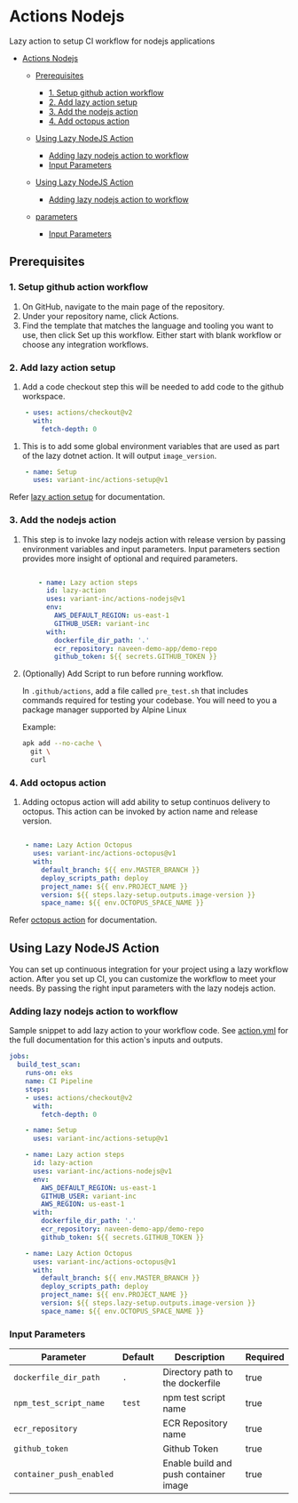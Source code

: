 # Actions Nodejs

Lazy action to setup CI workflow for nodejs applications

- [Actions Nodejs](#actions-nodejs)
  - [Prerequisites](#prerequisites)
    - [1. Setup github action workflow](#1-setup-github-action-workflow)
    - [2. Add lazy action setup](#2-add-lazy-action-setup)
    - [3. Add the nodejs action](#3-add-the-nodejs-action)
    - [4. Add octopus action](#4-add-octopus-action)
  - [Using Lazy NodeJS Action](#using-lazy-nodejs-action)
    - [Adding lazy nodejs action to workflow](#adding-lazy-nodejs-action-to-workflow)
    - [Input Parameters](#input-parameters)

  - [Using Lazy NodeJS Action](#using-lazy-nodejs-action)
    - [Adding lazy nodejs action to workflow](#adding-lazy-nodejs-action-to-workflow)
  - [parameters](#parameters)
    - [Input Parameters](#input-parameters)

## Prerequisites

### 1. Setup github action workflow

1. On GitHub, navigate to the main page of the repository.
2. Under your repository name, click Actions.
3. Find the template that matches the language and tooling you want to use, then click Set up this workflow. Either start with blank workflow or choose any integration workflows.

### 2. Add lazy action setup

1. Add a code checkout step this will be needed to add code to the github workspace.

```yaml
    - uses: actions/checkout@v2
      with:
        fetch-depth: 0
```

1. This is to add some global environment variables that are used as part of the lazy dotnet action. It will output `image_version`.

```yaml
    - name: Setup
      uses: variant-inc/actions-setup@v1
```

Refer [lazy action setup](https://github.com/variant-inc/lazy-action-setup/blob/master/README.md) for documentation.

### 3. Add the nodejs action

1. This step is to invoke lazy nodejs action with release version by passing environment variables and input parameters. Input parameters section provides more insight of optional and required parameters.

    ```yaml

        - name: Lazy action steps
          id: lazy-action
          uses: variant-inc/actions-nodejs@v1
          env:
            AWS_DEFAULT_REGION: us-east-1
            GITHUB_USER: variant-inc
          with:
            dockerfile_dir_path: '.'
            ecr_repository: naveen-demo-app/demo-repo
            github_token: ${{ secrets.GITHUB_TOKEN }}
    ```
2. (Optionally) Add Script to run before running workflow.
  
   In `.github/actions`, add a file called `pre_test.sh` that includes commands required for testing your codebase. You will need to you a package manager supported by Alpine Linux

   Example:
    ```bash
    apk add --no-cache \
      git \
      curl 
    ```

### 4. Add octopus action

1. Adding octopus action will add ability to setup continuos delivery to octopus. This action can be invoked by action name and release version.

```yaml

    - name: Lazy Action Octopus
      uses: variant-inc/actions-octopus@v1
      with:
        default_branch: ${{ env.MASTER_BRANCH }}
        deploy_scripts_path: deploy
        project_name: ${{ env.PROJECT_NAME }}
        version: ${{ steps.lazy-setup.outputs.image-version }}
        space_name: ${{ env.OCTOPUS_SPACE_NAME }}

```

Refer [octopus action](https://github.com/variant-inc/lazy-action-octopus/blob/master/README.md) for documentation.

## Using Lazy NodeJS Action

You can set up continuous integration for your project using a lazy workflow action.
After you set up CI, you can customize the workflow to meet your needs. By passing the right input parameters with the lazy nodejs action.

### Adding lazy nodejs action to workflow

Sample snippet to add lazy action to your workflow code.
See [action.yml](action.yml) for the full documentation for this action's inputs and outputs.

```yaml
jobs:
  build_test_scan:
    runs-on: eks
    name: CI Pipeline
    steps:
    - uses: actions/checkout@v2
      with:
        fetch-depth: 0

    - name: Setup
      uses: variant-inc/actions-setup@v1

    - name: Lazy action steps
      id: lazy-action
      uses: variant-inc/actions-nodejs@v1
      env:
        AWS_DEFAULT_REGION: us-east-1
        GITHUB_USER: variant-inc
        AWS_REGION: us-east-1
      with:
        dockerfile_dir_path: '.'
        ecr_repository: naveen-demo-app/demo-repo
        github_token: ${{ secrets.GITHUB_TOKEN }}

    - name: Lazy Action Octopus
      uses: variant-inc/actions-octopus@v1
      with:
        default_branch: ${{ env.MASTER_BRANCH }}
        deploy_scripts_path: deploy
        project_name: ${{ env.PROJECT_NAME }}
        version: ${{ steps.lazy-setup.outputs.image-version }}
        space_name: ${{ env.OCTOPUS_SPACE_NAME }}

```

### Input Parameters

| Parameter                     | Default         | Description                                                                                                                  | Required |
| ----------------------------- | --------------- | ---------------------------------------------------------------------------------------------------------------------------- | -------- |
| `dockerfile_dir_path`         | `.`             | Directory path to the dockerfile                                                                                             | true     |
| `npm_test_script_name`        | `test`          | npm test script name                                                                                                     | true     |
| `ecr_repository`              |                 | ECR Repository name                                                                                                          | true     |
| `github_token`                |                 | Github Token                                                                                                                 | true     |
| `container_push_enabled`      |                 | Enable build and push container image                                                                                        | true     |
